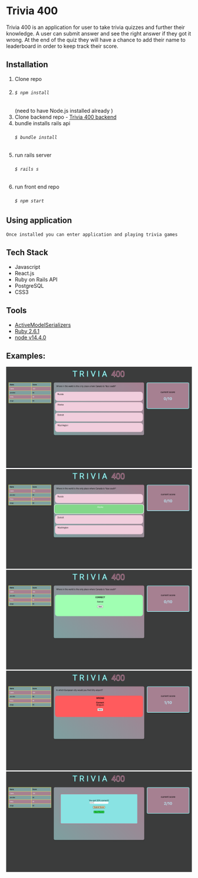 
# Trivia 400

Trivia 400 is an application for user to take trivia quizzes and further their knowledge. A user can submit answer and see the right answer if they got it wrong. At the end of the quiz they will have a chance to add their name to leaderboard in order to keep track their score. 


## Installation

1. Clone repo
2. ###### `$ npm install`
     (need to have Node.js installed already )
3. Clone backend repo - [Trivia 400 backend](https://github.com/guillenjs/trivia-app-backend)
4. bundle installs rails api 
    ###### `$ bundle install`
4. run rails server 
    ###### `$ rails s`
5. run front end repo 
    ###### `$ npm start`

## Using application

    Once installed you can enter application and playing trivia games


## Tech Stack    
- Javascript
- React.js 
- Ruby on Rails API
- PostgreSQL
- CSS3


## Tools
 - [ActiveModelSerializers](https://github.com/rails-api/active_model_serializers)
 - [Ruby 2.6.1](https://www.ruby-lang.org/en/news/2019/01/30/ruby-2-6-1-released/)
 - [node v14.4.0](https://nodejs.org/en/blog/release/v14.4.0/)

 ## Examples:
![Image 1](public/trivia-1.png)
![Image 2](public/trivia-2.png)
![Image 3](public/trivia-3.png)
![Image 4](public/trivia-4.png)
![Image 5](public/trivia-5.png)
